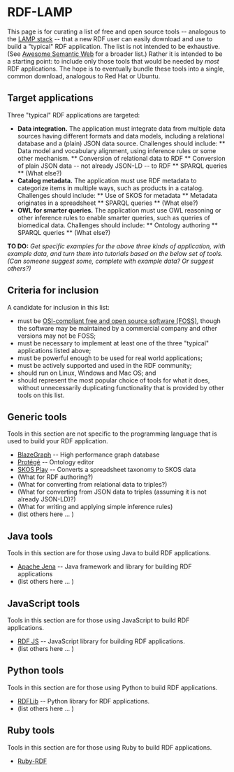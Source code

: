 # RDF-LAMP

This page is for curating a list of free and open source tools --
analogous to the [LAMP stack](https://en.wikipedia.org/wiki/LAMP_%28software_bundle%29) --
that a new RDF user can easily download and use to build a "typical" RDF
application.  The list is not intended to be exhaustive.  (See [Awesome Semantic Web]() for a broader list.)  Rather it is intended to be a starting point: to include only those tools that would be needed by _most_ RDF applications.
The hope is to eventually bundle these tools into a single, common download, analogous to Red Hat or Ubuntu.

## Target applications
Three "typical" RDF applications are targeted:

* **Data integration.** The application must integrate data from multiple data sources having different formats and data models, including a relational database and a (plain) JSON data source.  Challenges should include:
** Data model and vocabulary alignment, using inference rules or some other mechanism.
** Conversion of relational data to RDF
** Conversion of plain JSON data -- not already JSON-LD -- to RDF
** SPARQL queries
** (What else?)
* **Catalog metadata.** The application must use RDF metadata to categorize items in multiple ways, such as products in a catalog.  Challenges should include:
** Use of SKOS for metadata
** Metadata originates in a spreadsheet
** SPARQL queries
** (What else?)
* **OWL for smarter queries.** The application must use OWL reasoning or other inference rules to enable smarter queries, such as queries of biomedical data.  Challenges should include:
** Ontology authoring
** SPARQL queries
** (What else?)

**TO DO:** _Get specific examples for the above three kinds of application, with example data, and turn them into tutorials based on the below set of tools.   (Can someone suggest some, complete with example data?  Or suggest others?)_

## Criteria for inclusion
A candidate for inclusion in this list:
* must be [OSI-compliant free and open source software (FOSS)](https://opensource.org/), though the software may be maintained by a commercial company and other versions may not be FOSS;
* must be necessary to implement at least one of the three "typical" applications listed above;
* must be powerful enough to be used for real world applications;
* must be actively supported and used in the RDF community;
* should run on Linux, Windows and Mac OS; and
* should represent the most popular choice of tools for what it does, without unnecessarily duplicating functionality that is provided by other tools on this list.

## Generic tools
Tools in this section are not specific to the programming language that is used to build
your RDF application.

* [BlazeGraph](https://github.com/blazegraph/database) -- High performance graph database 
* [Protégé](https://protege.stanford.edu/) -- Ontology editor
* [SKOS Play](https://skos-play.sparna.fr/play/about) -- Converts a spreadsheet taxonomy to SKOS data
* (What for RDF authoring?)
* (What for converting from relational data to triples?)
* (What for converting from JSON data to triples (assuming it is not already JSON-LD)?)
* (What for writing and applying simple inference rules)
* (list others here ... )

## Java tools
Tools in this section are for those using Java to build RDF applications.

* [Apache Jena](https://jena.apache.org/download/index.cgi) -- Java framework and library for building RDF applications
* (list others here ... )

## JavaScript tools
Tools in this section are for those using JavaScript to build RDF applications.

* [RDF JS](https://rdf.js.org/) -- JavaScript library for building RDF applications.
* (list others here ... )

## Python tools
Tools in this section are for those using Python to build RDF applications.

* [RDFLib](https://pypi.org/project/rdflib/) -- Python library for RDF applications.
* (list others here ... )

## Ruby tools
Tools in this section are for those using Ruby to build RDF applications.

* [Ruby-RDF](https://github.com/ruby-rdf/linkeddata)

